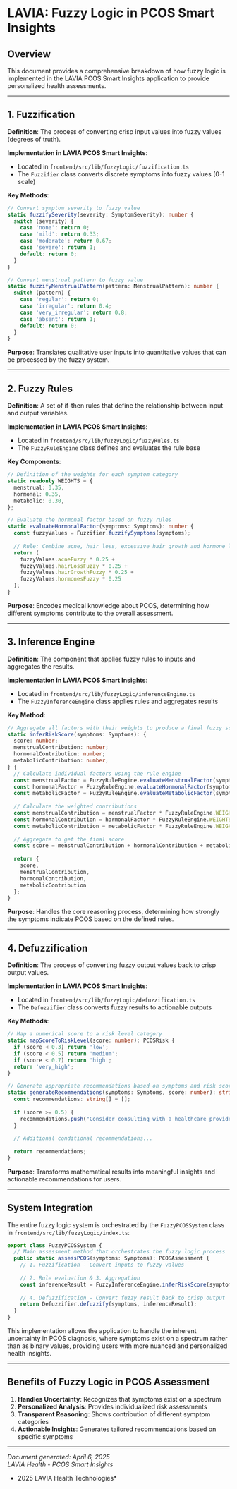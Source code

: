 # LAVIA: Fuzzy Logic in PCOS Smart Insights

## Overview

This document provides a comprehensive breakdown of how fuzzy logic is implemented in the LAVIA PCOS Smart Insights application to provide personalized health assessments.

---

## 1. Fuzzification

**Definition**: The process of converting crisp input values into fuzzy values (degrees of truth).

**Implementation in LAVIA PCOS Smart Insights**:
- Located in `frontend/src/lib/fuzzyLogic/fuzzification.ts`
- The `Fuzzifier` class converts discrete symptoms into fuzzy values (0-1 scale)

**Key Methods**:
```typescript
// Convert symptom severity to fuzzy value
static fuzzifySeverity(severity: SymptomSeverity): number {
  switch (severity) {
    case 'none': return 0;
    case 'mild': return 0.33;
    case 'moderate': return 0.67;
    case 'severe': return 1;
    default: return 0;
  }
}

// Convert menstrual pattern to fuzzy value
static fuzzifyMenstrualPattern(pattern: MenstrualPattern): number {
  switch (pattern) {
    case 'regular': return 0;
    case 'irregular': return 0.4;
    case 'very_irregular': return 0.8;
    case 'absent': return 1;
    default: return 0;
  }
}
```

**Purpose**: Translates qualitative user inputs into quantitative values that can be processed by the fuzzy system.

---

## 2. Fuzzy Rules

**Definition**: A set of if-then rules that define the relationship between input and output variables.

**Implementation in LAVIA PCOS Smart Insights**:
- Located in `frontend/src/lib/fuzzyLogic/fuzzyRules.ts`
- The `FuzzyRuleEngine` class defines and evaluates the rule base

**Key Components**:
```typescript
// Definition of the weights for each symptom category
static readonly WEIGHTS = {
  menstrual: 0.35,
  hormonal: 0.35,
  metabolic: 0.30,
};

// Evaluate the hormonal factor based on fuzzy rules
static evaluateHormonalFactor(symptoms: Symptoms): number {
  const fuzzyValues = Fuzzifier.fuzzifySymptoms(symptoms);
  
  // Rule: Combine acne, hair loss, excessive hair growth and hormone levels
  return (
    fuzzyValues.acneFuzzy * 0.25 + 
    fuzzyValues.hairLossFuzzy * 0.25 + 
    fuzzyValues.hairGrowthFuzzy * 0.25 + 
    fuzzyValues.hormonesFuzzy * 0.25
  );
}
```

**Purpose**: Encodes medical knowledge about PCOS, determining how different symptoms contribute to the overall assessment.

---

## 3. Inference Engine

**Definition**: The component that applies fuzzy rules to inputs and aggregates the results.

**Implementation in LAVIA PCOS Smart Insights**:
- Located in `frontend/src/lib/fuzzyLogic/inferenceEngine.ts`
- The `FuzzyInferenceEngine` class applies rules and aggregates results

**Key Method**:
```typescript
// Aggregate all factors with their weights to produce a final fuzzy score
static inferRiskScore(symptoms: Symptoms): {
  score: number;
  menstrualContribution: number;
  hormonalContribution: number;
  metabolicContribution: number;
} {
  // Calculate individual factors using the rule engine
  const menstrualFactor = FuzzyRuleEngine.evaluateMenstrualFactor(symptoms);
  const hormonalFactor = FuzzyRuleEngine.evaluateHormonalFactor(symptoms);
  const metabolicFactor = FuzzyRuleEngine.evaluateMetabolicFactor(symptoms);
  
  // Calculate the weighted contributions
  const menstrualContribution = menstrualFactor * FuzzyRuleEngine.WEIGHTS.menstrual;
  const hormonalContribution = hormonalFactor * FuzzyRuleEngine.WEIGHTS.hormonal;
  const metabolicContribution = metabolicFactor * FuzzyRuleEngine.WEIGHTS.metabolic;
  
  // Aggregate to get the final score
  const score = menstrualContribution + hormonalContribution + metabolicContribution;
  
  return {
    score,
    menstrualContribution,
    hormonalContribution,
    metabolicContribution
  };
}
```

**Purpose**: Handles the core reasoning process, determining how strongly the symptoms indicate PCOS based on the defined rules.

---

## 4. Defuzzification

**Definition**: The process of converting fuzzy output values back to crisp output values.

**Implementation in LAVIA PCOS Smart Insights**:
- Located in `frontend/src/lib/fuzzyLogic/defuzzification.ts`
- The `Defuzzifier` class converts fuzzy results to actionable outputs

**Key Methods**:
```typescript
// Map a numerical score to a risk level category
static mapScoreToRiskLevel(score: number): PCOSRisk {
  if (score < 0.3) return 'low';
  if (score < 0.5) return 'medium';
  if (score < 0.7) return 'high';
  return 'very_high';
}

// Generate appropriate recommendations based on symptoms and risk score
static generateRecommendations(symptoms: Symptoms, score: number): string[] {
  const recommendations: string[] = [];
  
  if (score >= 0.5) {
    recommendations.push("Consider consulting with a healthcare provider for a professional PCOS evaluation.");
  }
  
  // Additional conditional recommendations...
  
  return recommendations;
}
```

**Purpose**: Transforms mathematical results into meaningful insights and actionable recommendations for users.

---

## System Integration

The entire fuzzy logic system is orchestrated by the `FuzzyPCOSSystem` class in `frontend/src/lib/fuzzyLogic/index.ts`:

```typescript
export class FuzzyPCOSSystem {
  // Main assessment method that orchestrates the fuzzy logic process
  public static assessPCOS(symptoms: Symptoms): PCOSAssessment {
    // 1. Fuzzification - Convert inputs to fuzzy values
    
    // 2. Rule evaluation & 3. Aggregation
    const inferenceResult = FuzzyInferenceEngine.inferRiskScore(symptoms);
    
    // 4. Defuzzification - Convert fuzzy result back to crisp output
    return Defuzzifier.defuzzify(symptoms, inferenceResult);
  }
}
```

This implementation allows the application to handle the inherent uncertainty in PCOS diagnosis, where symptoms exist on a spectrum rather than as binary values, providing users with more nuanced and personalized health insights.

---

## Benefits of Fuzzy Logic in PCOS Assessment

1. **Handles Uncertainty**: Recognizes that symptoms exist on a spectrum
2. **Personalized Analysis**: Provides individualized risk assessments
3. **Transparent Reasoning**: Shows contribution of different symptom categories
4. **Actionable Insights**: Generates tailored recommendations based on specific symptoms

---

*Document generated: April 6, 2025*  
*LAVIA Health - PCOS Smart Insights*  
* 2025 LAVIA Health Technologies*
